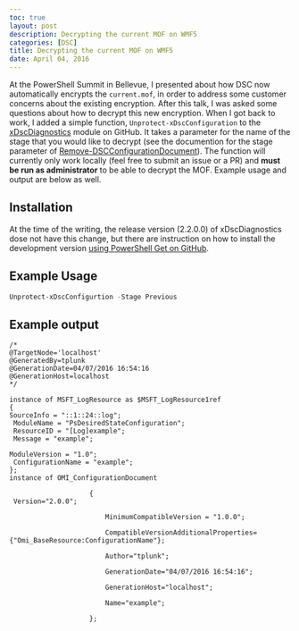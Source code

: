 ```yaml
---
toc: true
layout: post
description: Decrypting the current MOF on WMF5
categories: [DSC]
title: Decrypting the current MOF on WMF5
date: April 04, 2016
---
```


At the PowerShell Summit in Bellevue, I presented about how DSC now automatically encrypts the `current.mof`, in order to address some customer concerns about the existing encryption.  After this talk, I was asked some questions about how to decrypt this new encryption.  When I got back to work, I added a simple function, `Unprotect-xDscConfiguration` to the [xDscDiagnostics](https://github.com/PowerShell/xDscDiagnostics) module on GitHub.  It takes a parameter for the name of the stage that you would like to decrypt (see the documention for the stage parameter of [Remove-DSCConfigurationDocument](http://bit.ly/1NkJm9X)).  The function will currently only work locally (feel free to submit an issue or a PR) and **must be run as administrator** to be able to decrypt the MOF.  Example usage and output are below as well.

## Installation
At the time of the writing, the release version (2.2.0.0) of xDscDiagnostics dose not have this change, but there are instruction on how to install the development version [using PowerShell Get on GitHub](https://github.com/PowerShell/DscResources#development-builds).

## Example Usage

```powershell
Unprotect-xDscConfigurtion -Stage Previous
```

## Example output

```mof
/*
@TargetNode='localhost'
@GeneratedBy=tplunk
@GenerationDate=04/07/2016 16:54:16
@GenerationHost=localhost
*/

instance of MSFT_LogResource as $MSFT_LogResource1ref
{
SourceInfo = "::1::24::log";
 ModuleName = "PsDesiredStateConfiguration";
 ResourceID = "[Log]example";
 Message = "example";

ModuleVersion = "1.0";
 ConfigurationName = "example";
};
instance of OMI_ConfigurationDocument

                    {
 Version="2.0.0";

                        MinimumCompatibleVersion = "1.0.0";

                        CompatibleVersionAdditionalProperties= {"Omi_BaseResource:ConfigurationName"};

                        Author="tplunk";

                        GenerationDate="04/07/2016 16:54:16";

                        GenerationHost="localhost";

                        Name="example";

                    };
```